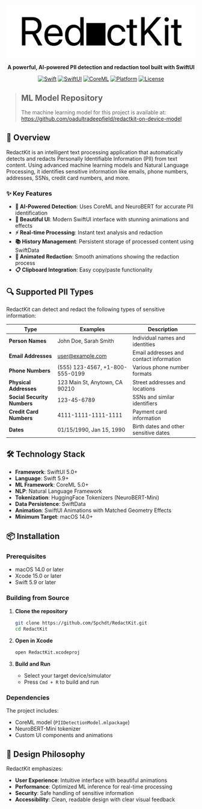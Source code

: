 <div align="center">
  
![RedactKit Logo](RedactKit/Assets.xcassets/redactKitLogo.imageset/Frame%202.png)

**A powerful, AI-powered PII detection and redaction tool built with SwiftUI**

[![Swift](https://img.shields.io/badge/Swift-5.9+-orange.svg)](https://swift.org)
[![SwiftUI](https://img.shields.io/badge/SwiftUI-5.0+-blue.svg)](https://developer.apple.com/swiftui/)
[![CoreML](https://img.shields.io/badge/CoreML-5.0+-green.svg)](https://developer.apple.com/machine-learning/core-ml/)
[![Platform](https://img.shields.io/badge/Platform-macOS%2014.0+-lightgrey.svg)](https://developer.apple.com/macos/)
[![License](https://img.shields.io/badge/License-MIT-yellow.svg)](LICENSE)

</div>

> ## ML Model Repository
> The machine learning model for this project is available at: https://github.com/oadultradeepfield/redactkit-on-device-model


## 🚀 Overview

RedactKit is an intelligent text processing application that automatically detects and redacts Personally Identifiable Information (PII) from text content. Using advanced machine learning models and Natural Language Processing, it identifies sensitive information like emails, phone numbers, addresses, SSNs, credit card numbers, and more.

### ✨ Key Features

- **🧠 AI-Powered Detection**: Uses CoreML and NeuroBERT for accurate PII identification
- **🎨 Beautiful UI**: Modern SwiftUI interface with stunning animations and effects
- **⚡ Real-time Processing**: Instant text analysis and redaction
- **📚 History Management**: Persistent storage of processed content using SwiftData
- **🔄 Animated Redaction**: Smooth animations showing the redaction process
- **📋 Clipboard Integration**: Easy copy/paste functionality

## 🔍 Supported PII Types

RedactKit can detect and redact the following types of sensitive information:

| Type | Examples | Description |
|------|----------|-------------|
| **Person Names** | John Doe, Sarah Smith | Individual names and identities |
| **Email Addresses** | user@example.com | Email addresses and contact information |
| **Phone Numbers** | (555) 123-4567, +1-800-555-0199 | Various phone number formats |
| **Physical Addresses** | 123 Main St, Anytown, CA 90210 | Street addresses and locations |
| **Social Security Numbers** | 123-45-6789 | SSNs and similar identifiers |
| **Credit Card Numbers** | 4111-1111-1111-1111 | Payment card information |
| **Dates** | 01/15/1990, Jan 15, 1990 | Birth dates and other sensitive dates |

## 🛠️ Technology Stack

- **Framework**: SwiftUI 5.0+
- **Language**: Swift 5.9+
- **ML Framework**: CoreML 5.0+
- **NLP**: Natural Language Framework
- **Tokenization**: HuggingFace Tokenizers (NeuroBERT-Mini)
- **Data Persistence**: SwiftData
- **Animation**: SwiftUI Animations with Matched Geometry Effects
- **Minimum Target**: macOS 14.0+

## 📦 Installation

### Prerequisites

- macOS 14.0 or later
- Xcode 15.0 or later
- Swift 5.9 or later

### Building from Source

1. **Clone the repository**
   ```bash
   git clone https://github.com/Spchdt/RedactKit.git
   cd RedactKit
   ```

2. **Open in Xcode**
   ```bash
   open RedactKit.xcodeproj
   ```

3. **Build and Run**
   - Select your target device/simulator
   - Press `Cmd + R` to build and run

### Dependencies

The project includes:
- CoreML model (`PIIDetectionModel.mlpackage`)
- NeuroBERT-Mini tokenizer
- Custom UI components and animations


## 🎨 Design Philosophy

RedactKit emphasizes:
- **User Experience**: Intuitive interface with beautiful animations
- **Performance**: Optimized ML inference for real-time processing
- **Security**: Safe handling of sensitive information
- **Accessibility**: Clean, readable design with clear visual feedback
